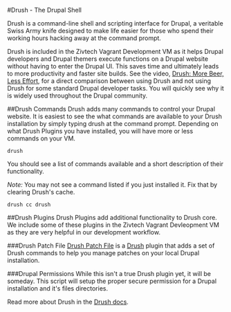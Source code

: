 #Drush - The Drupal Shell

Drush is a command-line shell and scripting interface for Drupal, a veritable Swiss Army knife designed to make life easier for those who spend their working hours hacking away at the command prompt.

Drush is included in the Zivtech Vagrant Development VM as it helps Drupal developers and Drupal themers execute functions on a Drupal website without having to enter the Drupal UI. This saves time and ultimately leads to more productivity and faster site builds. See the video, [Drush: More Beer, Less Effort](https://vimeo.com/5207683), for a direct comparison between using Drush and not using Drush for some standard Drupal developer tasks. You will quickly see why it is widely used throughout the Drupal community.

##Drush Commands
Drush adds many commands to control your Drupal website. It is easiest to see the what commands are available to your Drush installation by simply typing drush at the command prompt. Depending on what Drush Plugins you have installed, you will have more or less commands on your VM.

    drush

You should see a list of commands available and a short description of their functionality. 

_*Note:*_ You may not see a command listed if you just installed it. Fix that by clearing Drush's cache.

    drush cc drush


##Drush Plugins
Drush Plugins add additional functionality to Drush core. We include some of these plugins in the Zivtech Vagrant Devleopment VM as they are very helpful in our development workflow.

###Drush Patch File
[Drush Patch File](https://bitbucket.org/davereid/drush-patchfile) is a [Drush](https://github.com/drush-ops/drush) plugin that adds a set of Drush commands to help you manage patches on your local Drupal installation.

###Drupal Permissions
While this isn't a true Drush plugin yet, it will be someday. This script will setup the proper secure permission for a Drupal installation and it's files directories.

Read more about Drush in the [Drush docs](http://www.drush.org/en/master/).